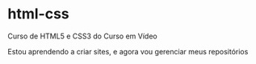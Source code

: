 # html-css
 Curso de HTML5 e CSS3 do Curso em Vídeo

 Estou aprendendo a criar sites, e agora vou gerenciar meus repositórios
